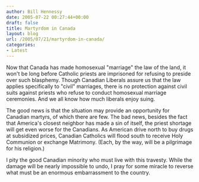 ```yaml
---
author: Bill Hennessy
date: 2005-07-22 00:27:44+00:00
draft: false
title: Martyrdom in Canada
layout: blog
url: /2005/07/21/martyrdom-in-canada/
categories:
- Latest
---
```


Now that Canada has made homosexual "marriage" the law of the land, it won't be long before Catholic priests are imprisoned for refusing to preside over such blasphemy.  Though Canadian Liberals assure us that the law applies specifically to "civil" marriages, there is no protection against civil suits against priests who refuse to conduct homosexual marriage ceremonies.  And we all know how much liberals enjoy suing.

The good news is that the situation may provide an opportunity for Canadian martyrs, of which there are few.  The bad news, besides the fact that America's closest neighbor has made a sin of itself, the priest shortage will get even worse for the Canadians.  As American drive north to buy drugs at subsidized prices, Canadian Catholics will flood south to receive Holy Communion or exchange Matrimony.  (Each, by the way, will be a pilgrimage for his religion.)

I pity the good Canadian minority who must live with this travesty.   While the damage will be nearly impossible to undo,  I pray for some miracle to reverse what must be an enormous embarrassment to the country.

